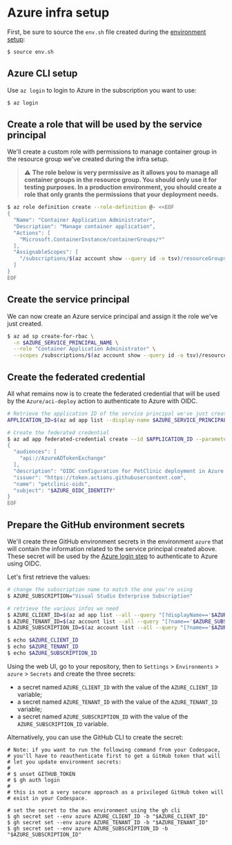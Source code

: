 # Azure infra setup

First, be sure to source the `env.sh` file created during the [environment setup](../env-setup/env-setup.md):

```bash
$ source env.sh
```
## Azure CLI setup

Use `az login` to login to Azure in the subscription you want to use:

```bash
$ az login
```

## Create a role that will be used by the service principal

We'll create a custom role with permissions to manage container group in the resource group we've created during the infra setup.

> ⚠️ **The role below is very permissive as it allows you to manage all container groups in the resource group. You should only use it for testing purposes. In a production environment, you should create a role that only grants the permissions that your deployment needs.**

```bash
$ az role definition create --role-definition @- <<EOF
{
  "Name": "Container Application Administrator",
  "Description": "Manage container application",
  "Actions": [
    "Microsoft.ContainerInstance/containerGroups/*"
  ],
  "AssignableScopes": [
    "/subscriptions/$(az account show --query id -o tsv)/resourceGroups/$AZURE_RESOURCE_GROUP"
  ]
}
EOF
```

## Create the service principal

We can now create an Azure service principal and assign it the role we've just created.

```bash
$ az ad sp create-for-rbac \
  -n $AZURE_SERVICE_PRINCIPAL_NAME \
  --role "Container Application Administrator" \
  --scopes /subscriptions/$(az account show --query id -o tsv)/resourceGroups/$AZURE_RESOURCE_GROUP
```

## Create the federated credential

All what remains now is to create the federated credential that will be used by the `Azure/aci-deploy` action to authenticate to Azure with OIDC.

```bash
# Retrieve the application ID of the service principal we've just created
APPLICATION_ID=$(az ad app list --display-name $AZURE_SERVICE_PRINCIPAL_NAME --query [].appId -o tsv)

# Create the federated credential
$ az ad app federated-credential create --id $APPLICATION_ID --parameters @- <<EOF
{
  "audiences": [
    "api://AzureADTokenExchange"
  ],
  "description": "OIDC configuration for PetClinic deployment in Azure Container Instance",
  "issuer": "https://token.actions.githubusercontent.com",
  "name": "petclinic-oidc",
  "subject": "$AZURE_OIDC_IDENTITY"
}
EOF
```

## Prepare the GitHub environment secrets


We'll create three GitHub environment secrets in the environment `azure` that will contain the information related to the service principal created above. These secret will be used by the [Azure login step](../../.github/workflows/deploy-to-azure-aci.yml#L56-L61) to authenticate to Azure using OIDC.

Let's first retrieve the values:
```bash
# change the subscription name to match the one you're using
$ AZURE_SUBSCRIPTION="Visual Studio Enterprise Subscription"

# retrieve the various infos we need
$ AZURE_CLIENT_ID=$(az ad app list --all --query "[?displayName=='$AZURE_SERVICE_PRINCIPAL_NAME'].appId" --output tsv)
$ AZURE_TENANT_ID=$(az account list --all --query "[?name=='$AZURE_SUBSCRIPTION'].tenantId" --output tsv)
$ AZURE_SUBSCRIPTION_ID=$(az account list --all --query "[?name=='$AZURE_SUBSCRIPTION'].id" --output tsv)

$ echo $AZURE_CLIENT_ID
$ echo $AZURE_TENANT_ID
$ echo $AZURE_SUBSCRIPTION_ID
```

Using the web UI, go to your repository, then to `Settings` > `Environments` > `azure` > `Secrets` and create the three secrets:
* a secret named `AZURE_CLIENT_ID` with the value of the `AZURE_CLIENT_ID` variable;
* a secret named `AZURE_TENANT_ID` with the value of the `AZURE_TENANT_ID` variable;
* a secret named `AZURE_SUBSCRIPTION_ID` with the value of the `AZURE_SUBSCRIPTION_ID` variable.

Alternatively, you can use the GitHub CLI to create the secret:
```
# Note: if you want to run the following command from your Codespace, 
# you'll have to reauthenticate first to get a GitHub token that will
# let you update environment secrets:
#
# $ unset GITHUB_TOKEN
# $ gh auth login
#
# this is not a very secure approach as a privileged GitHub token will
# exist in your Codespace.

# set the secret to the aws environment using the gh cli
$ gh secret set --env azure AZURE_CLIENT_ID -b "$AZURE_CLIENT_ID"
$ gh secret set --env azure AZURE_TENANT_ID -b "$AZURE_TENANT_ID"
$ gh secret set --env azure AZURE_SUBSCRIPTION_ID -b "$AZURE_SUBSCRIPTION_ID"
```